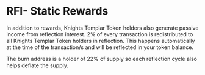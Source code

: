 # RFI- Static Rewards

In addition to rewards, Knights Templar Token holders also generate passive income from reflection interest. 2% of every transaction is redistributed to all Knights Templar Token holders in reflection. This happens automatically at the time of the transaction/s and will be reflected in your token balance.

The burn address is a holder of 22% of supply so each reflection cycle also helps deflate the supply.
